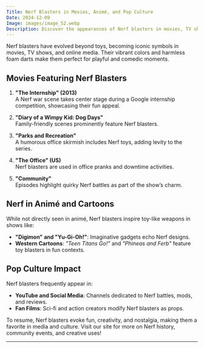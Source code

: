 ```yaml
---
Title: Nerf Blasters in Movies, Animé, and Pop Culture
Date: 2024-12-09
Image: images/image_52.webp
Description: Discover the appearances of Nerf blasters in movies, TV shows, and pop culture! This article highlights iconic scenes in films like The Internship and Diary of a Wimpy Kid, TV hits like The Office and Community, and their influence on animé and fan-made content. Perfect for fans and enthusiasts, it delves into how Nerf's playful designs have left a mark on entertainment and online creativity. Optimize your knowledge of Nerf's cultural impact!
---
```


Nerf blasters have evolved beyond toys, becoming iconic symbols in movies, TV shows, and online media. Their vibrant colors and harmless foam darts make them perfect for playful and comedic moments.

## Movies Featuring Nerf Blasters

1. **"The Internship" (2013)**  
   A Nerf war scene takes center stage during a Google internship competition, showcasing their fun appeal.

2. **"Diary of a Wimpy Kid: Dog Days"**  
   Family-friendly scenes prominently feature Nerf blasters.

3. **"Parks and Recreation"**  
   A humorous office skirmish includes Nerf toys, adding levity to the series.

4. **"The Office" (US)**  
   Nerf blasters are used in office pranks and downtime activities.

5. **"Community"**  
   Episodes highlight quirky Nerf battles as part of the show’s charm.

## Nerf in Animé and Cartoons

While not directly seen in animé, Nerf blasters inspire toy-like weapons in shows like:
- **"Digimon" and "Yu-Gi-Oh!"**: Imaginative gadgets echo Nerf designs.
- **Western Cartoons**: *"Teen Titans Go!"* and *"Phineas and Ferb"* feature toy blasters in fun contexts.

## Pop Culture Impact

Nerf blasters frequently appear in:
- **YouTube and Social Media**: Channels dedicated to Nerf battles, mods, and reviews.
- **Fan Films**: Sci-fi and action creators modify Nerf blasters as props.


To resume, Nerf blasters evoke fun, creativity, and nostalgia, making them a favorite in media and culture. Visit our site for more on Nerf history, community events, and creative uses!

---
